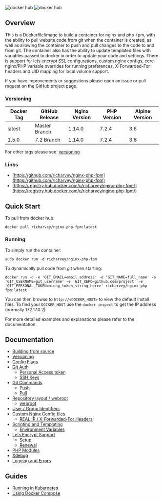 ![docker hub](https://img.shields.io/docker/pulls/richarvey/nginx-php-fpm.svg?style=flat-square)
![docker hub](https://img.shields.io/docker/stars/richarvey/nginx-php-fpm.svg?style=flat-square)

## Overview
This is a Dockerfile/image to build a container for nginx and php-fpm, with the ability to pull website code from git when the container is created, as well as allowing the container to push and pull changes to the code to and from git. The container also has the ability to update templated files with variables passed to docker in order to update your code and settings. There is support for lets encrypt SSL configurations, custom nginx configs, core nginx/PHP variable overrides for running preferences, X-Forwarded-For headers and UID mapping for local volume support.

If you have improvements or suggestions please open an issue or pull request on the GitHub project page.

### Versioning
| Docker Tag | GitHub Release | Nginx Version | PHP Version | Alpine Version |
|-----|-------|-----|--------|--------|
| latest | Master Branch |1.14.0 | 7.2.4 | 3.6 |
| 1.5.0 | 7.2 Branch |1.14.0 | 7.2.4 | 3.6 |

For other tags please see: [versioning](https://github.com/richarvey/nginx-php-fpm/blob/master/docs/versioning.md)

### Links
- [https://github.com/richarvey/nginx-php-fpm](https://github.com/richarvey/nginx-php-fpm)
- [https://registry.hub.docker.com/u/richarvey/nginx-php-fpm/](https://registry.hub.docker.com/u/richarvey/nginx-php-fpm/)

## Quick Start
To pull from docker hub:
```
docker pull richarvey/nginx-php-fpm:latest
```
### Running
To simply run the container:
```
sudo docker run -d richarvey/nginx-php-fpm
```
To dynamically pull code from git when starting:
```
docker run -d -e 'GIT_EMAIL=email_address' -e 'GIT_NAME=full_name' -e 'GIT_USERNAME=git_username' -e 'GIT_REPO=github.com/project' -e 'GIT_PERSONAL_TOKEN=<long_token_string_here>' richarvey/nginx-php-fpm:latest
```

You can then browse to ```http://<DOCKER_HOST>``` to view the default install files. To find your ```DOCKER_HOST``` use the ```docker inspect``` to get the IP address (normally 172.17.0.2)

For more detailed examples and explanations please refer to the documentation.
## Documentation

- [Building from source](https://github.com/richarvey/nginx-php-fpm/blob/master/docs/building.md)
- [Versioning](https://github.com/richarvey/nginx-php-fpm/blob/master/docs/versioning.md)
- [Config Flags](https://github.com/richarvey/nginx-php-fpm/blob/master/docs/config_flags.md)
- [Git Auth](https://github.com/richarvey/nginx-php-fpm/blob/master/docs/git_auth.md)
  - [Personal Access token](https://github.com/richarvey/nginx-php-fpm/blob/master/docs/git_auth.md#personal-access-token)
  - [SSH Keys](https://github.com/richarvey/nginx-php-fpm/blob/master/docs/git_auth.md#ssh-keys)
- [Git Commands](https://github.com/richarvey/nginx-php-fpm/blob/master/docs/git_commands.md)
  - [Push](https://github.com/richarvey/nginx-php-fpm/blob/master/docs/git_commands.md#push-code-to-git)
  - [Pull](https://github.com/richarvey/nginx-php-fpm/blob/master/docs/git_commands.md#pull-code-from-git-refresh)
- [Repository layout / webroot](https://github.com/richarvey/nginx-php-fpm/blob/master/docs/repo_layout.md)
  - [webroot](https://github.com/richarvey/nginx-php-fpm/blob/master/docs/repo_layout.md#src--webroot)
- [User / Group Identifiers](https://github.com/richarvey/nginx-php-fpm/blob/master/docs/UID_GID_Mapping.md)
- [Custom Nginx Config files](https://github.com/richarvey/nginx-php-fpm/blob/master/docs/nginx_configs.md)
  - [REAL IP / X-Forwarded-For Headers](https://github.com/richarvey/nginx-php-fpm/blob/master/docs/nginx_configs.md#real-ip--x-forwarded-for-headers)
- [Scripting and Templating](https://github.com/richarvey/nginx-php-fpm/blob/master/docs/scripting_templating.md)
  - [Environment Variables](https://github.com/richarvey/nginx-php-fpm/blob/master/docs/scripting_templating.md#using-environment-variables--templating)
- [Lets Encrypt Support](https://github.com/richarvey/nginx-php-fpm/blob/master/docs/lets_encrypt.md)
  - [Setup](https://github.com/richarvey/nginx-php-fpm/blob/master/docs/lets_encrypt.md#setup)
  - [Renewal](https://github.com/richarvey/nginx-php-fpm/blob/master/docs/lets_encrypt.md#renewal)
- [PHP Modules](https://github.com/richarvey/nginx-php-fpm/blob/master/docs/php_modules.md)
- [Xdebug](https://github.com/richarvey/nginx-php-fpm/blob/master/docs/xdebug.md)
- [Logging and Errors](https://github.com/richarvey/nginx-php-fpm/blob/master/docs/logs.md)

## Guides
- [Running in Kubernetes](https://github.com/richarvey/nginx-php-fpm/blob/master/docs/guides/kubernetes.md)
- [Using Docker Compose](https://github.com/richarvey/nginx-php-fpm/blob/master/docs/guides/docker_compose.md)
